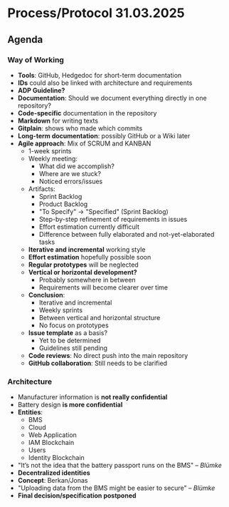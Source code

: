 # Process/Protocol 31.03.2025

## Agenda

### Way of Working
- **Tools**: GitHub, Hedgedoc for short-term documentation
- **IDs** could also be linked with architecture and requirements
- **ADP Guideline?**
- **Documentation**: Should we document everything directly in one repository?
- **Code-specific** documentation in the repository
- **Markdown** for writing texts
- **Gitplain**: shows who made which commits
- **Long-term documentation**: possibly GitHub or a Wiki later
- **Agile approach**: Mix of SCRUM and KANBAN
  - 1-week sprints
  - Weekly meeting: 
    - What did we accomplish?
    - Where are we stuck?
    - Noticed errors/issues
  - Artifacts:
    - Sprint Backlog
    - Product Backlog
    - "To Specify" → "Specified" (Sprint Backlog)
    - Step-by-step refinement of requirements in issues
    - Effort estimation currently difficult
    - Difference between fully elaborated and not-yet-elaborated tasks
  - **Iterative and incremental** working style
  - **Effort estimation** hopefully possible soon
  - **Regular prototypes** will be neglected
  - **Vertical or horizontal development?**
    - Probably somewhere in between
    - Requirements will become clearer over time
  - **Conclusion**:
    - Iterative and incremental
    - Weekly sprints
    - Between vertical and horizontal structure
    - No focus on prototypes
  - **Issue template** as a basis? 
    - Yet to be determined
    - Guidelines still pending
  - **Code reviews**: No direct push into the main repository
  - **GitHub collaboration**: Still needs to be clarified

### Architecture
- Manufacturer information is **not really confidential**
- Battery design **is more confidential**
- **Entities**:
  - BMS
  - Cloud
  - Web Application
  - IAM Blockchain
  - Users
  - Identity Blockchain
- "It’s not the idea that the battery passport runs on the BMS" – *Blümke*
- **Decentralized identities**
- **Concept**: Berkan/Jonas
- "Uploading data from the BMS might be easier to secure" – *Blümke*
- **Final decision/specification postponed**
